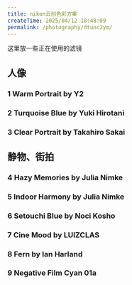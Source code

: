 ```yaml
---
title: nikon云创色彩方案
createTime: 2025/04/12 18:48:09
permalink: /photography/dtunc2ym/
---
```


这里放一些正在使用的滤镜

## 人像

### 1 Warm Portrait by Y2

<ImageCard
  image="https://oss.ajohn.top/blog/photography/nikon-cloud/Warm.webp"
  title="Warm Portrait"
  description="这是一种用于人像拍摄的色彩方案。它不具有强烈的特应性，通用于多种户外环境，可营造出暖色调的氛围。考虑到视频层面的应用，整体对比度保持在较低水平。若您想加强视频中的氛围，请以10位录制以利用其丰富的色彩层次，并使用编辑软件增加对比度。"
  href="/"
  author="Y2"
  date="2024/10/24"
/>


### 2 Turquoise Blue by Yuki Hirotani

<ImageCard
  image="https://oss.ajohn.top/blog/photography/nikon-cloud/Turquoise.webp"
  title="Turquoise Blue"
  description="Turquoise Blue是一种多功能色彩方案，可以用于各种主题和场景，包括人像和快照街拍。实现一种清新而具透明感的效果。由于对比度稍低，它在白天光线明亮的时段以及天空蓝色突出的场景中效果显著。也适用于多云和雨天。诚邀希望您亲自体验一下。"
  href="/"
  author="Yuki Hirotani"
  date="2024/11/21"
/>


### 3 Clear Portrait by Takahiro Sakai

<ImageCard
  image="https://oss.ajohn.top/blog/photography/nikon-cloud/Clear.webp"
  title="Clear Portrait"
  description="这是一种旨在创建通透人像的色彩方案。它维持原有的对比度，避免其过于微弱，并将饱和度调整到鲜艳级别。晴天时，它给人一种清爽的印象；阴天时，则呈现出一种平静的氛围。它创造出柔和的效果，与利用散景的照片相契合，并可应用于快照和桌面静物摄影。将曝光调整到略高于良好值时可获得更清晰的效果。色温可以设为自动，但您也可以尝试略冷的蓝色色调。"
  href="/"
  author="Takahiro Sakai"
  date="2024/10/24"
/>

## 静物、街拍

### 4 Hazy Memories by Julia Nimke

<ImageCard
  image="https://oss.ajohn.top/blog/photography/nikon-cloud/Hazy.webp"
  title="Hazy Memories"
  description="Hazy Memories色彩方案是对Sunkissed Warmth的重要补充，专为阴天拍摄量身定制。它可为照片添加暖意，减少数码清晰质感，带来一种情绪充沛且复古的氛围。由于非常适用于平缓、阴天光线下，该色彩方案也适合拍摄城市景观和建筑，尤其是当画面内有光影对比时。"
  href="/"
  author="Julia Nimke"
  date="2024/11/21"
/>

### 5 Indoor Harmony by Julia Nimke

<ImageCard
  image="https://oss.ajohn.top/blog/photography/nikon-cloud/Indoor.webp"
  title="Indoor Harmony"
  description="Indoor Harmony色彩方案通过均衡地调整亮部和暗部色调，营造出微妙的模拟感。它非常适合各种室内拍摄，无论是静物还是人像。较为平缓的对比度和中性色调可为场景带来宁静的氛围。该色彩方案还可以使简约风格的建筑照片大放异彩，尤其适合那些在画面中以几何线条和中性色彩为特色的照片。"
  href="/"
  author="Julia Nimke"
  date="2024/11/21"
/>

### 6 Setouchi Blue by Noci Kosho

<ImageCard
  image="https://oss.ajohn.top/blog/photography/nikon-cloud/Setouchi.webp"
  title="Setouchi Blue"
  description="创建此色彩方案时，我希望它能充分体现“如濑户内海*般的平静柔和”，充分诠释了我的个人喜好。它呈现一种浅淡和略带怀旧的氛围，因此相比色彩缤纷的照片，更适用于色彩较少的照片。正如名称中“濑户内海蓝(Setouchi Blue)”所示，我会很高兴如果您将其与天空和大海等蓝色搭配使用。在拍摄过程中稍微增加曝光将带来更丰富、更微妙的色彩。（日本最大的内海，位于日本西部。这片封闭的海洋得天独厚，气候温和宜人。）"
  href="/"
  author="Noci Kosho"
  date="2024/10/24"
/>

### 7 Cine Mood by LUIZCLAS

<ImageCard
  image="https://oss.ajohn.top/blog/photography/nikon-cloud/Cine.webp"
  title="Cine Mood"
  description="Cine Mood色彩方案使用广受欢迎的橙青色调，将您的普通图像转换为流行的电影质感。非常适合为任何场景营造温暖、温馨的氛围，引起观众共鸣。无论是在室内还是室外，这种百搭的风格都能满足您的需求。通过降低对比度，无论是在阳光下、黄金时段、夜间，还是使用人工照明，您都可以利用它。"
  href="/"
  author="LUIZCLAS"
  date="2024/10/24"
/>

### 8 Fern by Ian Harland

<ImageCard
  image="https://oss.ajohn.top/blog/photography/nikon-cloud/Fern.webp"
  title="Fern"
  description="创作者的说明 该色彩方案可为富含冷色调、自然色调的场景添加一种忧郁的电影感。通过加深绿色并强化蓝色，突显原本较为暗淡或压抑环境中的戏剧性情境。在阴影中添加对比度，加强氛围，同时柔化白色，营造出一种朦胧、空灵的效果。非常适合拍摄以冷色调为主的各多种户外场景，为阴影或寒冷环境添加深度和神秘感。"
  href="/"
  author="Ian Harland"
  date="2025/02/09"
/>

### 9 Negative Film Cyan 01a

<ImageCard
  image="https://oss.ajohn.top/blog/photography/nikon-cloud/Negative.webp"
  title="Negative Film Cyan 01a"
  description="该“色彩方案”产生清晰的对比度，使图像看起来像彩色负片。它给阴影添加了绿色并给亮部添加了橙色。绿色被抑制而青色被突出，从而产生了具有怀旧感的色彩。"
  href="/"
  author="Nikon"
  date="2024/10/24"
/>



<!-- ## 2 Nature by Links
非常适合自然光下的日常生活场景，不论是阴天，晴天，还是雾天，具体场景如绿草，蓝天，木头等场景。非常好的控制了色彩的饱和度，以及照片的对比度，会呈现出柔和的，自然的感觉。 -->






















